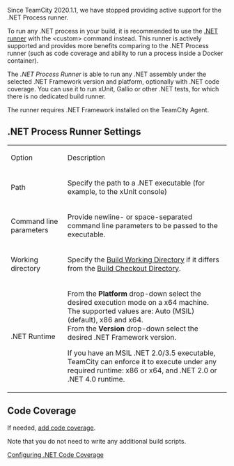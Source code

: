 [//]: # (title: .NET Process Runner)
[//]: # (auxiliary-id: .NET Process Runner)

<note>

Since TeamCity 2020.1.1, we have stopped providing active support for the .NET Process runner.

To run any .NET process in your build, it is recommended to use the [.NET runner](net.md) with the \<custom\> command instead. This runner is actively supported and provides more benefits comparing to the .NET Process runner (such as code coverage and ability to run a process inside a Docker container).

</note>

The _.NET Process Runner_ is able to run any .NET assembly under the selected .NET Framework version and platform, optionally with .NET code coverage. You can use it to run xUnit, Gallio or other .NET tests, for which there is no dedicated build runner. 

<note>

The runner requires .NET Framework installed on the TeamCity Agent.
</note>
 


## .NET Process Runner Settings


<table>
<tr>


<td>

Option 


</td>


<td>

Description 


</td>
</tr>
<tr>


<td>

Path


</td>


<td>

Specify the path to a .NET executable (for example, to the xUnit console)


</td>
</tr>
<tr>


<td>

Command line parameters


</td>


<td>

Provide newline\- or space\-separated command line parameters to be passed to the executable.


</td>
</tr>
<tr>


<td>

Working directory


</td>


<td>

Specify the [Build Working Directory](build-working-directory.md) if it differs from the [Build Checkout Directory](build-checkout-directory.md).


</td>
</tr>
<tr>


<td>

.NET Runtime 


</td>


<td>

From the __Platform__ drop\-down select the desired execution mode on a x64 machine. The supported values are: Auto (MSIL) (default), x86 and x64.  
From the __Version__ drop\-down select the desired .NET Framework version.


<tip>

If you have an MSIL .NET 2.0/3.5 executable, TeamCity can enforce it to execute under any required runtime: x86 or x64, and .NET 2.0 or .NET 4.0 runtime.
</tip>


</td>
</tr>
</table>

## Code Coverage

If needed, [add code coverage](configuring-.net-code-coverage.md).

Note that you do not need to write any additional build scripts.



<seealso>
        <category ref="admin-guide">
            <a href="configuring-.net-code-coverage.md">Configuring .NET Code Coverage</a>
        </category>
</seealso>